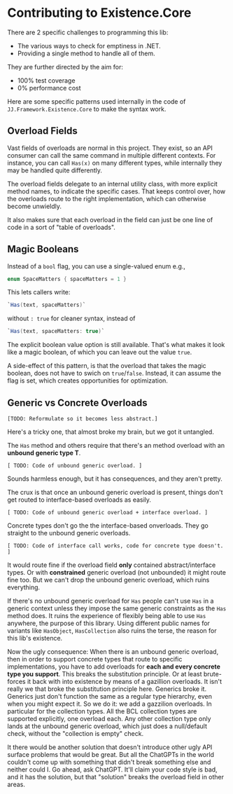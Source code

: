 Contributing to Existence.Core
==============================

There are 2 specific challenges to programming this lib:

- The various ways to check for emptiness in .NET.
- Providing a single method to handle all of them.

They are further directed by the aim for:

- 100% test coverage
- 0% performance cost

Here are some specific patterns used internally in the code of `JJ.Framework.Existence.Core` to make the syntax work.


Overload Fields
---------------

Vast fields of overloads are normal in this project. They exist, so an API consumer can call the same command in multiple different contexts. For instance, you can call `Has(x)` on many different types, while internally they may be handled quite differently.

The overload fields delegate to an internal utility class, with more explicit method names, to indicate the specific cases. That keeps control over, how the overloads route to the right implementation, which can otherwise become unwieldly.

It also makes sure that each overload in the field can just be one line of code in a sort of "table of overloads".


Magic Booleans
--------------

Instead of a `bool` flag, you can use a single-valued enum e.g.,

```cs
enum SpaceMatters { spaceMatters = 1 }
```

This lets callers write:

```cs
`Has(text, spaceMatters)`
```

without `: true` for cleaner syntax, instead of

```cs
`Has(text, spaceMatters: true)`
```

The explicit boolean value option is still available. That's what makes it look like a magic boolean, of which you can leave out the value `true`.


A side-effect of this pattern, is that the overload that takes the magic boolean, does not have to swich on `true`/`false`. Instead, it can assume the flag is set, which creates opportunities for optimization.



Generic vs Concrete Overloads
-----------------------------

`[TODO: Reformulate so it becomes less abstract.]`

Here's a tricky one, that almost broke my brain, but we got it untangled.

The `Has` method and others require that there's an method overload with an __unbound generic type T__.

`[ TODO: Code of unbound generic overload. ]`

Sounds harmless enough, but it has consequences, and they aren't pretty.

The crux is that once an unbound generic overload is present, things don't get routed to interface-based overloads as easily.

`[ TODO: Code of unbound generic overload + interface overload. ]`

Concrete types don't go the the interface-based onverloads. They go straight to the unbound generic overloads.

`[ TODO: Code of interface call works, code for concrete type doesn't. ]`

It would route fine if the overload field __only__ contained abstract/interface types. Or with __constrained__ generic overload (not unbounded) it might route fine too. But we can't drop the unbound generic overload, which ruins everything.

If there's no unbound generic overload for `Has` people can't use `Has` in a generic context unless they impose the same generic constraints as the `Has` method does. It ruins the experience of flexibly being able to use `Has` anywhere, the purpose of this library. Using different public names for variants like `HasObject`, `HasCollection` also ruins the terse, the reason for this lib's existence.

Now the ugly consequence: When there is an unbound generic overload, then in order to support concrete types that route to specific implementations, you have to add overloads for __each and every concrete type you support__. This breaks the substitution principle. Or at least brute-forces it back with into existence by means of a gazillion overloads. It isn't really we that broke the substitution principle here. Generics broke it. Generics just don't function the same as a regular type hierarchy, even when you might expect it. So we do it: we add a gazzilion overloads. In particular for the collection types. All the BCL collection types are supported explicitly, one overload each. Any other collection type only lands at the unbound generic overload, which just does a null/default check, without the "collection is empty" check.

It there would be another solution that doesn't introduce other ugly API surface problems that would be great. But all the ChatGPTs in the world couldn't come up with something that didn't break something else and neither could I. Go ahead, ask ChatGPT. It'll claim your code style is bad, and it has the solution, but that "solution" breaks the overload field in other areas.